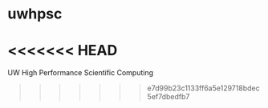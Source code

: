 # uwhpsc
<<<<<<< HEAD
=======
UW High Performance Scientific Computing
>>>>>>> e7d99b23c1133ff6a5e129718bdec5ef7dbedfb7
